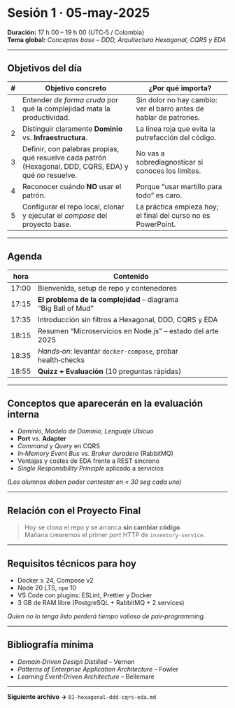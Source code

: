 <!-- 00-intro.md -->

# Sesión 1 · 05‑may‑2025  
**Duración:** 17 h 00 – 19 h 00 (UTC‑5 / Colombia)  
**Tema global:** *Conceptos base – DDD, Arquitectura Hexagonal, CQRS y EDA*

---

## Objetivos del día

| # | Objetivo concreto | ¿Por qué importa? |
|---|-------------------|-------------------|
| 1 | Entender *de forma cruda* por qué la complejidad mata la productividad. | Sin dolor no hay cambio: ver el barro antes de hablar de patrones. |
| 2 | Distinguir claramente **Dominio** vs. **Infraestructura**. | La línea roja que evita la putrefacción del código. |
| 3 | Definir, con palabras propias, qué resuelve cada patrón (Hexagonal, DDD, CQRS, EDA) y qué *no* resuelve. | No vas a sobrediagnosticar si conoces los límites. |
| 4 | Reconocer cuándo **NO** usar el patrón. | Porque “usar martillo para todo” es caro. |
| 5 | Configurar el repo local, clonar y ejecutar el *compose* del proyecto base. | La práctica empieza hoy; el final del curso no es PowerPoint. |

---

## Agenda
| hora | Contenido |
|------|-----------|
| 17:00 | Bienvenida, setup de repo y contenedores |
| 17:15 | **El problema de la complejidad** – diagrama “Big Ball of Mud” |
| 17:35 | Introducción sin filtros a Hexagonal, DDD, CQRS y EDA |
| 18:15 | Resumen “Microservicios en Node.js” – estado del arte 2025 |
| 18:35 | *Hands‑on*: levantar `docker‑compose`, probar health‑checks |
| 18:55 | **Quizz + Evaluación** (10 preguntas rápidas) |

---

## Conceptos que aparecerán en la evaluación interna

- *Dominio*, *Modelo de Dominio*, *Lenguaje Ubicuo*
- **Port** vs. **Adapter**
- *Command* y *Query* en CQRS
- *In‑Memory Event Bus* vs. *Broker duradero* (RabbitMQ)
- Ventajas y costes de EDA frente a REST síncrono
- *Single Responsibility Principle* aplicado a servicios

*(Los alumnos deben poder contestar en < 30 seg cada uno)*

---

## Relación con el Proyecto Final

> Hoy se clona el repo y se arranca **sin cambiar código**.  
> Mañana crearemos el primer *port* HTTP de `inventory‑service`.

---

## Requisitos técnicos para hoy

- Docker ≥ 24, Compose v2
- Node 20 LTS, `npm` 10
- VS Code con plugins: ESLint, Prettier y Docker
- 3 GB de RAM libre (PostgreSQL + RabbitMQ + 2 services)

*Quien no lo tenga listo perderá tiempo valioso de pair‑programming.*

---

## Bibliografía mínima

- *Domain‑Driven Design Distilled* – Vernon  
- *Patterns of Enterprise Application Architecture* – Fowler  
- *Learning Event‑Driven Architecture* – Bellemare

---

**Siguiente archivo →** `01-hexagonal-ddd-cqrs-eda.md`